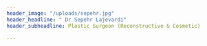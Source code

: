 ```yaml
---
header_image: "/uploads/sepehr.jpg"
header_headline: " Dr Sepehr Lajevardi"
header_subheadline: Plastic Surgeon (Reconstructive & Cosmetic)

---
```

